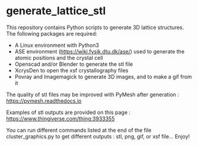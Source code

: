 # generate_lattice_stl


This repository contains Python scripts to generate 3D lattice structures.
The following packages are required:

- A Linux environment with Python3
- ASE environment (https://wiki.fysik.dtu.dk/ase/) used to generate the atomic positions and the crystal cell
- Openscad and/or Blender to generate the stl file
- XcrysDen to open the xsf crystallography files
- Povray and Imagemagick to generate 3D images, and to make a gif from it

The quality of stl files may be improved with PyMesh after generation : https://pymesh.readthedocs.io

Examples of stl outputs are provided on this page : https://www.thingiverse.com/thing:3933355

You can run different commands listed at the end of the file cluster_graphics.py to get different outputs : stl, png, gif, or xsf file...
Enjoy!
